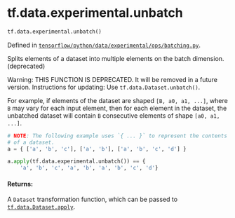 <div itemscope itemtype="http://developers.google.com/ReferenceObject">
<meta itemprop="name" content="tf.data.experimental.unbatch" />
<meta itemprop="path" content="Stable" />
</div>

# tf.data.experimental.unbatch

``` python
tf.data.experimental.unbatch()
```



Defined in [`tensorflow/python/data/experimental/ops/batching.py`](/code/stable/tensorflow/python/data/experimental/ops/batching.py).

Splits elements of a dataset into multiple elements on the batch dimension. (deprecated)

Warning: THIS FUNCTION IS DEPRECATED. It will be removed in a future version.
Instructions for updating:
Use `tf.data.Dataset.unbatch()`.

For example, if elements of the dataset are shaped `[B, a0, a1, ...]`,
where `B` may vary for each input element, then for each element in the
dataset, the unbatched dataset will contain `B` consecutive elements
of shape `[a0, a1, ...]`.

```python
# NOTE: The following example uses `{ ... }` to represent the contents
# of a dataset.
a = { ['a', 'b', 'c'], ['a', 'b'], ['a', 'b', 'c', 'd'] }

a.apply(tf.data.experimental.unbatch()) == {
    'a', 'b', 'c', 'a', 'b', 'a', 'b', 'c', 'd'}
```

#### Returns:

A `Dataset` transformation function, which can be passed to
<a href="../../../tf/data/Dataset.md#apply"><code>tf.data.Dataset.apply</code></a>.